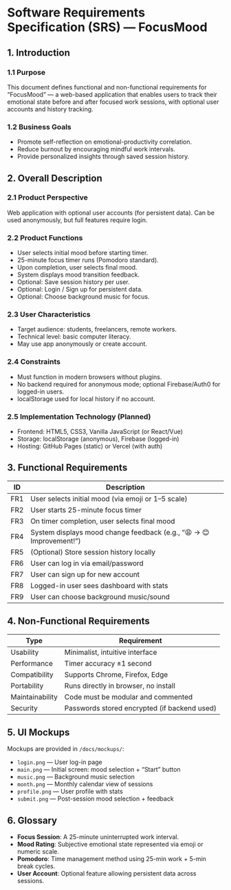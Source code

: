 # Software Requirements Specification (SRS) — FocusMood

## 1. Introduction

### 1.1 Purpose
This document defines functional and non-functional requirements for “FocusMood” — a web-based application that enables users to track their emotional state before and after focused work sessions, with optional user accounts and history tracking.

### 1.2 Business Goals
- Promote self-reflection on emotional-productivity correlation.
- Reduce burnout by encouraging mindful work intervals.
- Provide personalized insights through saved session history.

## 2. Overall Description

### 2.1 Product Perspective
Web application with optional user accounts (for persistent data). Can be used anonymously, but full features require login.

### 2.2 Product Functions
- User selects initial mood before starting timer.
- 25-minute focus timer runs (Pomodoro standard).
- Upon completion, user selects final mood.
- System displays mood transition feedback.
- Optional: Save session history per user.
- Optional: Login / Sign up for persistent data.
- Optional: Choose background music for focus.

### 2.3 User Characteristics
- Target audience: students, freelancers, remote workers.
- Technical level: basic computer literacy.
- May use app anonymously or create account.

### 2.4 Constraints
- Must function in modern browsers without plugins.
- No backend required for anonymous mode; optional Firebase/Auth0 for logged-in users.
- localStorage used for local history if no account.

### 2.5 Implementation Technology (Planned)
- Frontend: HTML5, CSS3, Vanilla JavaScript (or React/Vue)
- Storage: localStorage (anonymous), Firebase (logged-in)
- Hosting: GitHub Pages (static) or Vercel (with auth)

## 3. Functional Requirements

| ID  | Description                                  |
|-----|----------------------------------------------|
| FR1 | User selects initial mood (via emoji or 1–5 scale) |
| FR2 | User starts 25-minute focus timer            |
| FR3 | On timer completion, user selects final mood |
| FR4 | System displays mood change feedback (e.g., “😩 → 😊 Improvement!”) |
| FR5 | (Optional) Store session history locally     |
| FR6 | User can log in via email/password           |
| FR7 | User can sign up for new account             |
| FR8 | Logged-in user sees dashboard with stats     |
| FR9 | User can choose background music/sound       |

## 4. Non-Functional Requirements

| Type               | Requirement                                  |
|--------------------|----------------------------------------------|
| Usability          | Minimalist, intuitive interface              |
| Performance        | Timer accuracy ±1 second                     |
| Compatibility      | Supports Chrome, Firefox, Edge               |
| Portability        | Runs directly in browser, no install         |
| Maintainability    | Code must be modular and commented           |
| Security           | Passwords stored encrypted (if backend used) |

## 5. UI Mockups
Mockups are provided in `/docs/mockups/`:

- `login.png` — User log-in page
- `main.png` — Initial screen: mood selection + “Start” button
- `music.png` — Background music selection
- `month.png` — Monthly calendar view of sessions
- `profile.png` — User profile with stats
- `submit.png` — Post-session mood selection + feedback

## 6. Glossary

- **Focus Session**: A 25-minute uninterrupted work interval.
- **Mood Rating**: Subjective emotional state represented via emoji or numeric scale.
- **Pomodoro**: Time management method using 25-min work + 5-min break cycles.
- **User Account**: Optional feature allowing persistent data across sessions.
